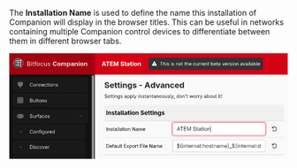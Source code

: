 The **Installation Name** is used to define the name this installation of Companion will display in the browser titles. This can be useful in networks containing multiple Companion control devices to differentiate between them in different browser tabs.

![Installation Name](../images/install-name.png?raw=true 'Installation Name')
